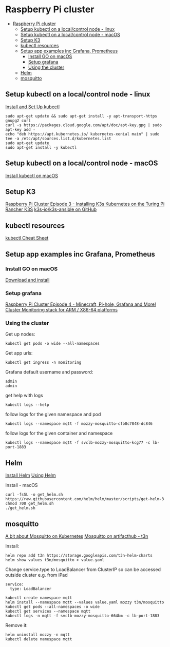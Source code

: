 # Raspberry Pi cluster

- [Raspberry Pi cluster](#raspberry-pi-cluster)
  - [Setup kubectl on a local/control node - linux](#setup-kubectl-on-a-localcontrol-node---linux)
  - [Setup kubectl on a local/control node - macOS](#setup-kubectl-on-a-localcontrol-node---macos)
  - [Setup K3](#setup-k3)
  - [kubectl resources](#kubectl-resources)
  - [Setup app examples inc Grafana, Prometheus](#setup-app-examples-inc-grafana-prometheus)
    - [Install GO on macOS](#install-go-on-macos)
    - [Setup grafana](#setup-grafana)
    - [Using the cluster](#using-the-cluster)
  - [Helm](#helm)
  - [mosquitto](#mosquitto)

## Setup kubectl on a local/control node - linux

[Install and Set Up kubectl](https://kubernetes.io/docs/tasks/tools/install-kubectl/)

```
sudo apt-get update && sudo apt-get install -y apt-transport-https gnupg2 curl
curl -s https://packages.cloud.google.com/apt/doc/apt-key.gpg | sudo apt-key add -
echo "deb https://apt.kubernetes.io/ kubernetes-xenial main" | sudo tee -a /etc/apt/sources.list.d/kubernetes.list
sudo apt-get update
sudo apt-get install -y kubectl
```

## Setup kubectl on a local/control node - macOS

[Install kubectl on macOS](https://kubernetes.io/docs/tasks/tools/install-kubectl/#install-kubectl-on-macos)

## Setup K3

[Raspberry Pi Cluster Episode 3 - Installing K3s Kubernetes on the Turing Pi](https://www.jeffgeerling.com/blog/2020/installing-k3s-kubernetes-on-turing-pi-raspberry-pi-cluster-episode-3)
[Rancher K3S](https://k3s.io)
[k3s-io/k3s-ansible on GitHub](https://github.com/k3s-io/k3s-ansible)

## kubectl resources

[kubectl Cheat Sheet](https://kubernetes.io/docs/reference/kubectl/cheatsheet/)

## Setup app examples inc Grafana, Prometheus

### Install GO on macOS

[Download and install](https://golang.org/doc/install)

### Setup grafana

[Raspberry Pi Cluster Episode 4 - Minecraft, Pi-hole, Grafana and More!](https://www.jeffgeerling.com/blog/2020/raspberry-pi-cluster-episode-4-minecraft-pi-hole-grafana-and-more)
[Cluster Monitoring stack for ARM / X86-64 platforms](https://github.com/carlosedp/cluster-monitoring)

### Using the cluster

Get up nodes:

```
kubectl get pods -o wide --all-namespaces
```

Get app urls:

```
kubectl get ingress -n monitoring
```

Grafana default username and password:

```
admin
admin
```

get help with logs

```
kubectl logs --help
```

follow logs for the given namespace and pod

```
kubectl logs --namespace mqtt -f mozzy-mosquitto-cfb8c7848-dc846
```

follow logs for the given container and namespace

```
kubectl logs --namespace mqtt -f svclb-mozzy-mosquitto-kcg77 -c lb-port-1883
```

## Helm

[Install Helm](https://helm.sh/docs/intro/install/)
[Using Helm](https://helm.sh/docs/intro/using_helm/)

Install - macOS
```
curl -fsSL -o get_helm.sh https://raw.githubusercontent.com/helm/helm/master/scripts/get-helm-3
chmod 700 get_helm.sh
./get_helm.sh
```


## mosquitto


[A bit about Mosquitto on Kubernetes](https://gbaeke.gitbooks.io/open-source-iot/content/chapter1.html)
[Mosquitto on artifacthub - t3n](https://artifacthub.io/packages/helm/t3n/mosquitto)

Install:

```
helm repo add t3n https://storage.googleapis.com/t3n-helm-charts
helm show values t3n/mosquitto > value.yaml
```

Change service.type to LoadBalancer from ClusterIP so can be accessed outside cluster e.g. from iPad
```
service:
  type: LoadBalancer
```


```
kubectl create namespace mqtt
helm install --namespace mqtt --values value.yaml mozzy t3n/mosquitto
kubectl get pods --all-namespaces -o wide
kubectl get services --namespace mqtt
kubectl logs -n mqtt -f svclb-mozzy-mosquitto-664bm -c lb-port-1883
```

Remove it:

```
helm uninstall mozzy -n mqtt
kubectl delete namespace mqtt
```

